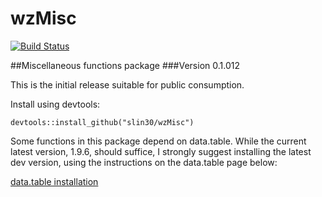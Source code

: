 # wzMisc
[![Build Status](https://travis-ci.org/slin30/wzMisc.svg?branch=master)](https://travis-ci.org/slin30/wzMisc)  


##Miscellaneous functions package
###Version 0.1.012

This is the initial release suitable for public consumption. 

Install using devtools:

`devtools::install_github("slin30/wzMisc")`

Some functions in this package depend on data.table. While the current latest version, 1.9.6, should
suffice, I strongly suggest installing the latest dev version, using the instructions on the data.table
page below:  

[data.table installation](https://github.com/Rdatatable/data.table/wiki/Installation)  


